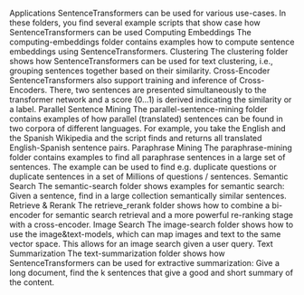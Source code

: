 Applications
SentenceTransformers can be used for various use-cases. In these folders, you find several example scripts that show case how SentenceTransformers can be used
Computing Embeddings
The computing-embeddings folder contains examples how to compute sentence embeddings using SentenceTransformers.
Clustering
The clustering folder shows how SentenceTransformers can be used for text clustering, i.e., grouping sentences together based on their similarity.
Cross-Encoder
SentenceTransformers also support training and inference of Cross-Encoders. There, two sentences are presented simultaneously to the transformer network and a score (0...1) is derived indicating the similarity or a label.
Parallel Sentence Mining
The parallel-sentence-mining folder contains examples of how parallel (translated) sentences can be found in two corpora of different languages. For example, you take the English and the Spanish Wikipedia and the script finds and returns all translated English-Spanish sentence pairs.
Paraphrase Mining
The paraphrase-mining folder contains examples to find all paraphrase sentences in a large set of sentences. The example can be used to find e.g. duplicate questions or duplicate sentences in a set of Millions of questions / sentences.
Semantic Search
The semantic-search folder shows examples for semantic search: Given a sentence, find in a large collection semantically similar sentences.
Retrieve & Rerank
The retrieve_rerank folder shows how to combine a bi-encoder for semantic search retrieval and a more powerful re-ranking stage with a cross-encoder.
Image Search
The image-search folder shows how to use the image&text-models, which can map images and text to the same vector space. This allows for an image search given a user query.
Text Summarization
The text-summarization folder shows how SentenceTransformers can be used for extractive summarization: Give a long document, find the k sentences that give a good and short summary of the content.
